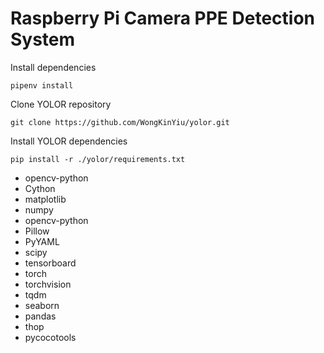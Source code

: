 # Raspberry Pi Camera PPE Detection System
Install dependencies
```
pipenv install
```
Clone YOLOR repository
```
git clone https://github.com/WongKinYiu/yolor.git
```
Install YOLOR dependencies
```
pip install -r ./yolor/requirements.txt
```
- opencv-python
- Cython
- matplotlib
- numpy
- opencv-python
- Pillow
- PyYAML
- scipy
- tensorboard
- torch
- torchvision
- tqdm
- seaborn
- pandas
- thop
- pycocotools